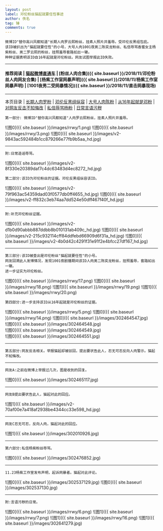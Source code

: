 ```yaml
---
layout: post
label: 邓伦粉丝猫起就要任性事迹
author: 佚名
tag: 锤
comments: true
---
```


    微博ID"替你高兴风都知道"长期人肉罗云熙粉丝，挂素人照片并羞辱。受邓伦反黑组包庇。
    该ID被扒出为"猫起就要任性"的小号，大号人肉1001夜男二陈奕龙粉丝、私信辱骂香蜜女主杨紫粉丝、男二罗云熙的粉丝，挂照羞辱套路如出一辙。
    种种证据表明该ID自16年起就是邓伦粉丝。网友试图举报此ID失败。
    
---

#### 推荐阅读 | [猫起微博直通车](https://www.weibo.com/p/1005051713274553) | [粉丝人肉合集]({{ site.baseurl }}/2018/11/邓伦粉丝人肉网友合集) | [杨紫工作室网暴声明]({{ site.baseurl }}/2018/11/杨紫工作室网暴声明) | [1001夜男二受网暴情况]({{ site.baseurl }}/2018/11/直击网暴现场) 

---

本页目录 \| [长期人肉罗粉](#dxjja) \| [邓伦反黑组纵容](#dxjjb)  \| [大号人肉陈粉](#dxjjc) \| [从16年起就是邓粉](#dxjjd)  \| [对网友反击不知悔改](#dxjje)  \| [私信辱骂杨粉](#dxjjf)  \| [日常言语污秽](#dxjjg)


<a name="dxjja"></a>


    第一部分: 微博ID"替你高兴风都知道"人肉罗云熙粉丝，挂素人照片并羞辱。
    
![图0]({{ site.baseurl }}/images/rrwy/1.png)
![图0]({{ site.baseurl }}/images/rrwy/3.png)
![图0]({{ site.baseurl }}/images/v2-9843ac592484b1cc879266e77fb9b5aa_hd.jpg)

---

    附:日常造谣辱骂。

![图0]({{ site.baseurl }}/images/v2-8f330e20389daf7c4dc63483d4ec8272_hd.jpg)


<a name="dxjjb"></a>


    第二部分:该ID为邓伦粉丝的证据。邓伦反黑组纵容该ID。

![图0]({{ site.baseurl }}/images/v2-79f963ac54359dad03f0577db0ff4655_hd.jpg)
![图0]({{ site.baseurl }}/images/v2-ff832c3eb74aa7dd524e50dff467f40f_hd.jpg)

---

    附:补充邓伦粉丝证据。

![图0]({{ site.baseurl }}/images/v2-d1b0d90abbb887ddbb8b010131ab409c_hd.jpg)
![图0]({{ site.baseurl }}/images/v2-215c932114cff84ddfebd66909d6f31a_hd.jpg)
![图0]({{ site.baseurl }}/images/v2-4b0d42c4291f31e91f2e4bfcc27df167_hd.jpg)

---

<a name="dxjjc"></a>


    第三部分:该ID被查出是邓伦粉丝"猫起就要任性"的小号。
    网友回溯此人发博情况，发现1001夜剧播期间该ID人肉男二陈奕龙粉丝，挂照羞辱，套路如出一辙。
    进一步证实为邓伦粉丝。
    
![图0]({{ site.baseurl }}/images/rrwy/17.png)
![图0]({{ site.baseurl }}/images/rrwy/18.png)
![图1]({{ site.baseurl }}/images/rrwy/19.png)
![图1]({{ site.baseurl }}/images/rrwy/20.png)


<a name="dxjjd"></a>

    第四部分:进一步支持该ID从16年起就是邓伦粉丝的证据。

![图0]({{ site.baseurl }}/images/rrwy/5.png)
![图0]({{ site.baseurl }}/images/rrwy/14.png)
![图0]({{ site.baseurl }}/images/302464547.jpg)    
![图0]({{ site.baseurl }}/images/302464548.jpg)    
![图0]({{ site.baseurl }}/images/302464549.jpg)    
![图0]({{ site.baseurl }}/images/302464551.jpg)   

---

<a name="dxjje"></a>

    第五部分:网友反击相关。举报猫起却被驳回，提出要状告此人，忍无可忍反向人肉警示。猫起不知悔改。

---
    
    网友A:之前在微博上举报过几次，图是收到的回复。

![图0]({{ site.baseurl }}/images/302465117.jpg) 

---

    网友B提出要状告此人，猫起对此的回应。    

![图1]({{ site.baseurl }}/images/v2-70af00e7a418af2938be4344cc33e598_hd.jpg)

---

    网友C忍无可忍，反向人肉，猫起对此的回应。    

![图1]({{ site.baseurl }}/images/302010926.jpg)

---

<a name="dxjjf"></a>

    第六部分:私信杨紫粉丝辱骂。

![图0]({{ site.baseurl }}/images/302476852.jpg) 

---

    11.23杨紫工作室发布声明，起诉网暴者。猫起对此评论。

![图0]({{ site.baseurl }}/images/302537129.jpg) 
![图0]({{ site.baseurl }}/images/302537130.jpg) 

---

<a name="dxjjg"></a>

    附:言语污秽的日常。

![图0]({{ site.baseurl }}/images/rrwy/6.png)
![图1]({{ site.baseurl }}/images/rrwy/7.png)
![图1]({{ site.baseurl }}/images/rrwy/16.png)
![图1]({{ site.baseurl }}/images/302641279.jpg)
